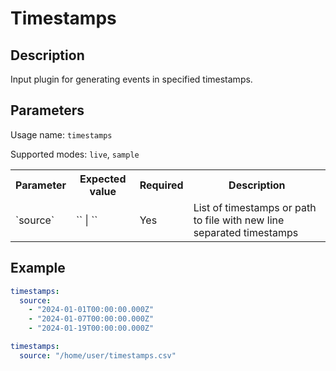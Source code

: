 # Timestamps

## Description

Input plugin for generating events in specified timestamps.

## Parameters

Usage name: `timestamps`

Supported modes: `live`, `sample`

<table>
    <th>Parameter</th>
    <th>Expected value</th>
    <th>Required</th>
    <th>Description</th>
    <tr>
        <td>`source`</td>
        <td>`<list[datetime]>` | `<str>`</td>
        <td>Yes</td>
        <td>List of timestamps or path to file with new line separated timestamps</td>
    </tr>
</table>

## Example

```yaml
timestamps:
  source:
    - "2024-01-01T00:00:00.000Z"
    - "2024-01-07T00:00:00.000Z"
    - "2024-01-19T00:00:00.000Z"
```

```yaml
timestamps:
  source: "/home/user/timestamps.csv"
```